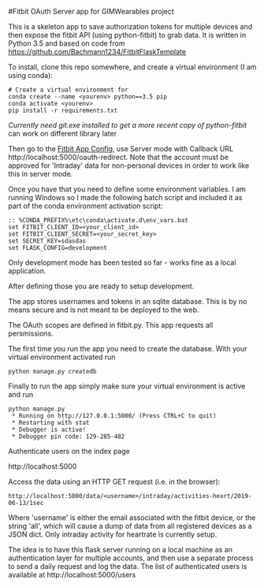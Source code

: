 #Fitbit OAuth Server app for GIMWearables project

This is a skeleton app to save authorization tokens for multiple devices and then expose the fitbit API (using python-fitbit) to grab data. 
It is written in Python 3.5 and based on code from https://github.com/Bachmann1234/FitbitFlaskTemplate

To install, clone this repo somewhere, and create a virtual environment (I am using conda):
```
# Create a virtual environment for 
conda create --name <yourenv> python==3.5 pip
conda activate <yourenv>
pip install -r requirements.txt
```
*Currently need git.exe installed to get a more recent copy of python-fitbit* can work on different library later

Then go to the [Fitbit App Config](https://dev.fitbit.com/apps/new), use Server mode with Callback URL http://localhost:5000/oauth-redirect. Note that the account must be approved for 'Intraday' data for non-personal devices in order to work like this in server mode.

Once you have that you need to define some environment variables. I am running Windows so I made the following batch script and included it as part of the conda environment activation script:

```
:: %CONDA_PREFIX%\etc\conda\activate.d\env_vars.bat
set FITBIT_CLIENT_ID=<your_client_id>
set FITBIT_CLIENT_SECRET=<your_secret_key>
set SECRET_KEY=sdasdas
set FLASK_CONFIG=development
```

Only development mode has been tested so far - works fine as a local application. 

After defining those you are ready to setup development.

The app stores usernames and tokens in an sqlite database. This is by no means secure and is not meant to be deployed to the web.

The OAuth scopes are defined in fitbit.py. This app requests all persmissions.

The first time you run the app you need to create the database. With your virtual environment activated run
```
python manage.py createdb
```

Finally to run the app simply make sure your virtual environment is active and run

```
python manage.py
 * Running on http://127.0.0.1:5000/ (Press CTRL+C to quit)
 * Restarting with stat
 * Debugger is active!
 * Debugger pin code: 129-285-482
```

Authenticate users on the index page

http://localhost:5000

Access the data using an HTTP GET request (i.e. in the browser):
```
http://localhost:5000/data/<username>/intraday/activities-heart/2019-06-13/1sec
```
Where 'username' is either the email associated with the fitbit device, or the string 'all', which will cause a dump of data from all registered devices as a JSON dict. Only intraday activity for heartrate is currently setup.

The idea is to have this flask server running on a local machine as an authentication layer for multiple accounts, and then use a separate process to send a daily request and log the data. The list of authenticated users is available at http://localhost:5000/users


